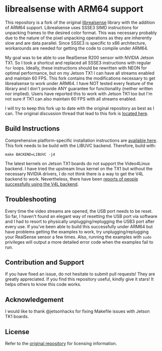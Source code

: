# librealsense with ARM64 support

This repository is a fork of the original [librealsense](https://github.com/IntelRealSense/librealsense) library with the addition of ARM64 support. Librealsense uses SSSE3 SIMD instructions for unpacking frames to the desired color format. This was necessary probably due to the nature of the pixel unpacking operations as they are inherently slow and are data parallel. Since SSSE3 is specific to x86 architecture, workarounds are needed for getting the code to compile under ARM64. 

My goal was to be able to use RealSense R200 sensor with NVIDIA Jetson TX1. So I took a shortcut and replaced all SSSE3 instructions with regular `for` loops. Ideally, these instructions should be rewritten with NEON for optimal performance, but on my Jetson TX1 I can have all streams enabled and maintain 60 FPS. This fork contains the modifications necessary to get librealsense to work under ARM64. I have NOT tested every feature of the library and I don't provide ANY guarantee for functionality (neither written nor implied). Users have reported this to work with Jetson TK1 too but I'm not sure if TK1 can also maintain 60 FPS with all streams enabled.

I will try to keep this fork up to date with the original repository as best as I can. The original discussion thread that lead to this fork is [located here](https://github.com/IntelRealSense/librealsense/issues/73).

## Build Instructions
Comprehensive platform-specific installation instructions are [available here](https://github.com/IntelRealSense/librealsense/blob/master/doc/installation.md). This fork needs to be build with the LIBUVC backend. Therefore, build with:

    make BACKEND=LIBUVC -j4

The latest kernels on Jetson TX1 boards do not support the Video4Linux backend. I have tried the upstream linux kernel on the TX1 but without the necessary NVIDIA drivers, I do not think there is a way to get the V4L backend to work. Nevertheless, there have been [reports of people successfully using the V4L backend](https://github.com/Maghoumi/librealsense/pull/2).

## Troubleshooting
Every time the video streams are opened, the USB port needs to be reset. So far, I haven't found an elegant way of resetting the USB port via software and I had to resort to physically unplugging/replugging the USB3 port after every use. If you've been able to build this successfully under ARM64 but have problems getting the examples to work, try unplugging/replugging your RealSense sensor a few times. Also, running the examples with `sudo` privileges will output a more detailed error code when the examples fail to run.

## Contribution and Support
If you have fixed an issue, do not hesitate to submit pull requests! They are greatly appreciated.
If you find this repository useful, kindly give it stars! It helps others to know this code works.

## Acknowledgement
I would like to thank @jetsonhacks for fixing Makefile issues with Jetson TK1 boards.

## License
Refer to the [original repository](https://github.com/IntelRealSense/librealsense) for licensing information.
